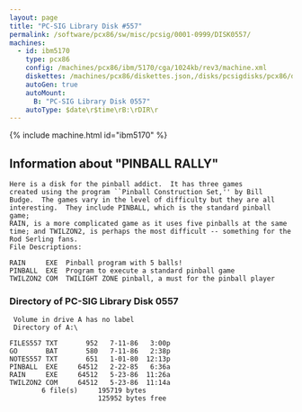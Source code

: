 ```yaml
---
layout: page
title: "PC-SIG Library Disk #557"
permalink: /software/pcx86/sw/misc/pcsig/0001-0999/DISK0557/
machines:
  - id: ibm5170
    type: pcx86
    config: /machines/pcx86/ibm/5170/cga/1024kb/rev3/machine.xml
    diskettes: /machines/pcx86/diskettes.json,/disks/pcsigdisks/pcx86/diskettes.json
    autoGen: true
    autoMount:
      B: "PC-SIG Library Disk 0557"
    autoType: $date\r$time\rB:\rDIR\r
---
```


{% include machine.html id="ibm5170" %}

## Information about "PINBALL RALLY"

    Here is a disk for the pinball addict.  It has three games
    created using the program ``Pinball Construction Set,'' by Bill
    Budge.  The games vary in the level of difficulty but they are all
    interesting.  They include PINBALL, which is the standard pinball game;
    RAIN, is a more complicated game as it uses five pinballs at the same
    time; and TWILZON2, is perhaps the most difficult -- something for the
    Rod Serling fans.
    File Descriptions:
    
    RAIN     EXE  Pinball program with 5 balls!
    PINBALL  EXE  Program to execute a standard pinball game
    TWILZON2 COM  TWILIGHT ZONE pinball, a must for the pinball player

### Directory of PC-SIG Library Disk 0557

     Volume in drive A has no label
     Directory of A:\

    FILES557 TXT       952   7-11-86   3:00p
    GO       BAT       580   7-11-86   2:38p
    NOTES557 TXT       651   1-01-80  12:13p
    PINBALL  EXE     64512   2-22-85   6:36a
    RAIN     EXE     64512   5-23-86  11:26a
    TWILZON2 COM     64512   5-23-86  11:14a
            6 file(s)     195719 bytes
                          125952 bytes free
